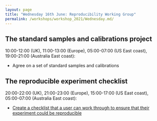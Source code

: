 ```yaml
---
layout: page
title: "Wednesday 16th June: Reproducibility Working Group"
permalink: /workshops/workshop_2021/Wednesday.md/
---
```


## The standard samples and calibrations project
10:00-12:00 (UK), 11:00-13:00 (Europe), 05:00-07:00 (US East coast), 19:00-21:00 (Australia East coast): 
- Agree on a set of standard samples and calibrations

## The reproducible experiment checklist
20:00-22:00 (UK), 21:00-23:00 (Europe), 15:00-17:00 (US East coast), 05:00-07:00 (Australia East coast): 
- [Create a checklist that a user can work through to ensure that their experiment could be reproducible](../../projects/checklist)
